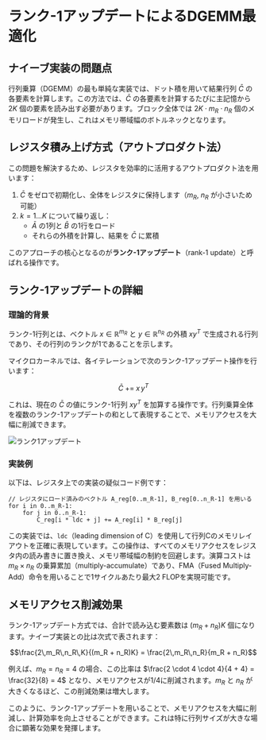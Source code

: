 # ランク-1アップデートによるDGEMM最適化

## ナイーブ実装の問題点

行列乗算（DGEMM）の最も単純な実装では、ドット積を用いて結果行列 $`\bar{C}`$ の各要素を計算します。この方法では、$`\bar{C}`$ の各要素を計算するたびに主記憶から $`2K`$ 個の要素を読み出す必要があります。ブロック全体では $`2K \cdot m_R \cdot n_R`$ 個のメモリロードが発生し、これはメモリ帯域幅のボトルネックとなります。

## レジスタ積み上げ方式（アウトプロダクト法）

この問題を解決するため、レジスタを効率的に活用するアウトプロダクト法を用います：

1. $`\bar{C}`$ をゼロで初期化し、全体をレジスタに保持します（$`m_R`$, $`n_R`$ が小さいため可能）
2. $`k = 1 \ldots K`$ について繰り返し：
   - $`\bar{A}`$ の1列と $`\bar{B}`$ の1行をロード
   - それらの外積を計算し、結果を $`\bar{C}`$ に累積

このアプローチの核心となるのが**ランク-1アップデート**（rank-1 update）と呼ばれる操作です。

## ランク-1アップデートの詳細

### 理論的背景

ランク-1行列とは、ベクトル $`x \in \mathbb{R}^{m_R}`$ と $`y \in \mathbb{R}^{n_R}`$ の外積 $`x y^T`$ で生成される行列であり、その行列のランクが1であることを示します。

マイクロカーネルでは、各イテレーションで次のランク-1アップデート操作を行います：

```math
\bar{C} \;+=\; x \, y^T
```

これは、現在の $`\bar{C}`$ の値にランク-1行列 $`x y^T`$ を加算する操作です。行列乗算全体を複数のランク-1アップデートの和として表現することで、メモリアクセスを大幅に削減できます。


![ランク1アップデート](rankone_upate.svg)

### 実装例

以下は、レジスタ上での実装の疑似コード例です：

```
// レジスタにロード済みのベクトル A_reg[0..m_R-1], B_reg[0..n_R-1] を用いる
for i in 0..m_R-1:
    for j in 0..n_R-1:
        C_reg[i * ldc + j] += A_reg[i] * B_reg[j]
```

この実装では、`ldc`（leading dimension of C）を使用して行列Cのメモリレイアウトを正確に表現しています。この操作は、すべてのメモリアクセスをレジスタ内の読み書きに置き換え、メモリ帯域幅の制約を回避します。演算コストは $`m_R \times n_R`$ の乗算累加（multiply-accumulate）であり、FMA（Fused Multiply-Add）命令を用いることで1サイクルあたり最大2 FLOPを実現可能です。

## メモリアクセス削減効果

ランク-1アップデート方式では、合計で読み込む要素数は $`(m_R + n_R)K`$ 個になります。ナイーブ実装との比は次式で表されます：

```math
\frac{2\,m_R\,n_R\,K}{(m_R + n_R)K} = \frac{2\,m_R\,n_R}{m_R + n_R}
```

例えば、$`m_R = n_R = 4`$ の場合、この比率は $`\frac{2 \cdot 4 \cdot 4}{4 + 4} = \frac{32}{8} = 4`$ となり、メモリアクセスが1/4に削減されます。$`m_R`$ と $`n_R`$ が大きくなるほど、この削減効果は増大します。

このように、ランク-1アップデートを用いることで、メモリアクセスを大幅に削減し、計算効率を向上させることができます。これは特に行列サイズが大きな場合に顕著な効果を発揮します。
